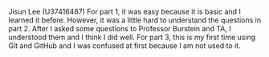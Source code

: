 Jisun Lee (U37416487)
For part 1, it was easy because it is basic and I learned it before. 
However, it was a little hard to understand the questions in part 2. 
After I asked some questions to Professor Burstein and TA, I understood them and I think I did well. 
For part 3, this is my first time using Git and GitHub and I was confused at first because I am not used to it. 
